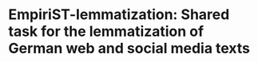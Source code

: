 # EmpiriST-lemmatization: Shared task for the lemmatization of German web and social media texts #


